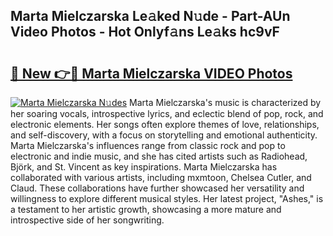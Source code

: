 ## Marta Mielczarska Le𝚊ked N𝚞de - Part-AUn Video Photos - Hot Onlyf𝚊ns Le𝚊ks hc9vF

# <h2><a href="http://ac43177.deff.icu/?id=Marta+Mielczarska">🔗 New 👉🔴 Marta Mielczarska VIDEO Photos</a></h2>

[![Marta Mielczarska N𝚞des](https://i.imgur.com/rIISA9y.gif)](http://ac43177.deff.icu/?id=Marta+Mielczarska)
Marta Mielczarska's music is characterized by her soaring vocals, introspective lyrics, and eclectic blend of pop, rock, and electronic elements. Her songs often explore themes of love, relationships, and self-discovery, with a focus on storytelling and emotional authenticity. Marta Mielczarska's influences range from classic rock and pop to electronic and indie music, and she has cited artists such as Radiohead, Björk, and St. Vincent as key inspirations. Marta Mielczarska has collaborated with various artists, including mxmtoon, Chelsea Cutler, and Claud. These collaborations have further showcased her versatility and willingness to explore different musical styles. Her latest project, "Ashes," is a testament to her artistic growth, showcasing a more mature and introspective side of her songwriting.
